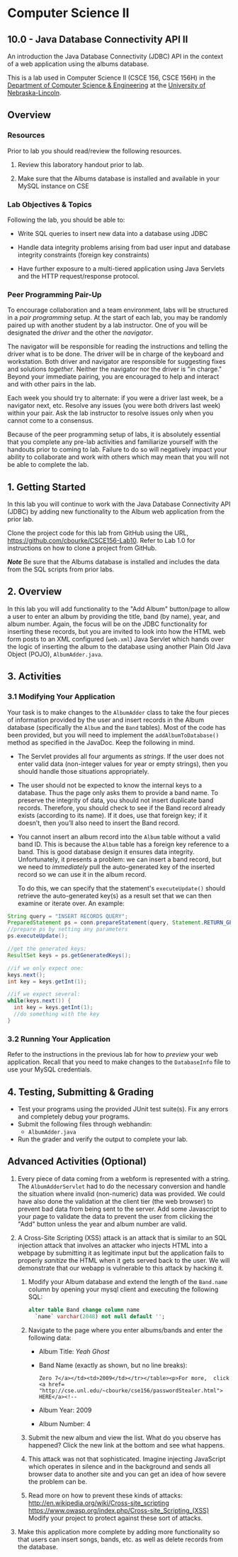 # Computer Science II
## 10.0 - Java Database Connectivity API II

An introduction the Java Database Connectivity (JDBC) API in the context of a web application using the albums database.

This is a lab used in Computer Science II (CSCE 156, CSCE 156H) in the [Department of Computer Science & Engineering](https://cse.unl.edu) at the [University of Nebraska-Lincoln](https://unl.edu).

## Overview

### Resources

Prior to lab you should read/review the following resources.

1.  Review this laboratory handout prior to lab.

2.  Make sure that the Albums database is installed and available in
    your MySQL instance on CSE

### Lab Objectives & Topics

Following the lab, you should be able to:        

-   Write SQL queries to insert new data into a database using JDBC

-   Handle data integrity problems arising from bad user input and
    database integrity constraints (foreign key constraints)

-   Have further exposure to a multi-tiered application using Java
    Servlets and the HTTP request/response protocol.
    
### Peer Programming Pair-Up

To encourage collaboration and a team environment, labs will be
structured in a *pair programming* setup.  At the start of
each lab, you may be randomly paired up with another student by
a lab instructor.  One of you will be designated the *driver* 
and the other the *navigator*.  

The navigator will be responsible for reading the instructions 
and telling the driver what is to be done.  The driver will be 
in charge of the keyboard and workstation.  Both driver and 
navigator are responsible for suggesting fixes and solutions 
*together*.  Neither the navigator nor the driver is "in charge."  
Beyond your immediate pairing, you are encouraged to help and 
interact and with other pairs in the lab.

Each week you should try to alternate: if you were a driver 
last week, be a navigator next, etc.  Resolve any issues (you 
were both drivers last week) within your pair.  Ask the lab 
instructor to resolve issues only when you cannot come to a 
consensus.  

Because of the peer programming setup of labs, it is absolutely 
essential that you complete any pre-lab activities and familiarize
yourself with the handouts prior to coming to lab.  Failure to do
so will negatively impact your ability to collaborate and work with 
others which may mean that you will not be able to complete the
lab.  

## 1. Getting Started

In this lab you will continue to work with the Java Database
Connectivity API (JDBC) by adding new functionality to the Album
web application from the prior lab. 

Clone the project code for this lab from GitHub using the URL,
<https://github.com/cbourke/CSCE156-Lab10>. Refer to Lab 1.0 for
instructions on how to clone a project from GitHub.

***Note*** Be sure that the Albums database is installed and includes
the data from the SQL scripts from prior labs.


## 2. Overview 

In this lab you will add functionality to the "Add Album" button/page to
allow a user to enter an album by providing the title, band (by name),
year, and album number. Again, the focus will be on the JDBC
functionality for inserting these records, but you are invited to look
into how the HTML web form posts to an XML configured (`web.xml`) Java
Servlet which hands over the logic of inserting the album to the
database using another Plain Old Java Object (POJO), `AlbumAdder.java`.

## 3. Activities

### 3.1 Modifying Your Application

Your task is to make changes to the `AlbumAdder` class to take the four pieces of
information provided by the user and insert records in the Album
database (specifically the `Album` and the `Band` tables). Most of the
code has been provided, but you will need to implement the `addAlbumToDatabase()` 
method as specified in the JavaDoc. Keep the following in mind.

-   The Servlet provides all four arguments as *strings*. If the user does
    not enter valid data (non-integer values for year or empty
    strings), then you should handle those situations appropriately.

-   The user should not be expected to know the internal keys to a
    database. Thus the page only asks them to provide a band name. To
    preserve the integrity of data, you should not insert duplicate band
    records. Therefore, you should check to see if the Band record
    already exists (according to its name). If it does, use that foreign
    key; if it doesn’t, then you’ll also need to insert the Band record.

-   You cannot insert an album record into the `Album` table without a
    valid band ID. This is because the `Album` table has a foreign key
    reference to a band. This is good database design it ensures
    data integrity. Unfortunately, it presents a problem: we can insert
    a band record, but we need to *immediately* pull the auto-generated
    key of the inserted record so we can use it in the album record.
    
    To do this, we can specify that the statement's `executeUpdate()` 
    should retrieve the auto-generated key(s) as a result set that we
    can then examine or iterate over.  An example:

```java
String query = "INSERT RECORDS QUERY";
PreparedStatement ps = conn.prepareStatement(query, Statement.RETURN_GENERATED_KEYS);
//prepare ps by setting any parameters
ps.executeUpdate();

//get the generated keys:
ResultSet keys = ps.getGeneratedKeys();

//if we only expect one:
keys.next();
int key = keys.getInt(1);

//if we expect several:
while(keys.next()) {
  int key = keys.getInt(1);
  //do something with the key
}
```

### 3.2 Running Your Application

Refer to the instructions in the previous lab for how to *preview* your
web application. Recall that you need to make changes to the `DatabaseInfo`
file to use your MySQL credentials.


## 4. Testing, Submitting & Grading

* Test your programs using the provided JUnit test suite(s).  Fix any
errors and completely debug your programs.
* Submit the following files through webhandin:
  * `AlbumAdder.java`
* Run the grader and verify the output to complete your lab.

## Advanced Activities (Optional)

1.  Every piece of data coming from a webform is represented with a string.
    The `AlbumAdderServlet` had to do the necessary conversion and handle the situation
    where invalid (non-numeric) data was provided. We could have also
    done the validation at the client tier (the web browser) to prevent bad data from
    being sent to the server. Add some Javascript to your page to
    validate the data to prevent the user from clicking the "Add" button
    unless the year and album number are valid.

2.  A Cross-Site Scripting (XSS) attack is an attack that is similar to
    an SQL injection attack that involves an attacker who injects HTML
    into a webpage by submitting it as legitimate input but the
    application fails to properly *sanitize* the HTML when it gets
    served back to the user. We will demonstrate that our webapp is
    vulnerable to this attack by hacking it.

    1.  Modify your Album database and extend the length of the `Band.name` column
        by opening your mysql client and executing the following SQL:

        ```sql
        alter table Band change column name
          `name` varchar(2048) not null default '';
        ```

    2.  Navigate to the page where you enter albums/bands and enter the
        following data:

        -   Album Title: *Yeah Ghost*

        -   Band Name (exactly as shown, but no line breaks):

            ``
            Zero 7</a></td><td>2009</td></tr></table><p>For more, 
            click <a href=
            "http://cse.unl.edu/~cbourke/cse156/passwordStealer.html">
            HERE</a><!--
            ``

        -   Album Year: 2009

        -   Album Number: 4

    3.  Submit the new album and view the list.  What do you observe
        has happened?  Click the new link at the bottom and see what happens.

    4.  This attack was not that sophisticated. Imagine injecting
        JavaScript which operates in silence and in the background and
        sends all browser data to another site and you can get an idea
        of how severe the problem can be.

    5.  Read more on how to prevent these kinds of attacks:  
        <http://en.wikipedia.org/wiki/Cross-site_scripting>  
        <https://www.owasp.org/index.php/Cross-site_Scripting_(XSS)>
        Modify your project to protect against these sort of attacks.

3.  Make this application more complete by adding more functionality so
    that users can insert songs, bands, etc. as well as delete records
    from the database.







